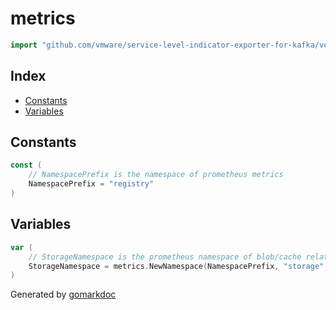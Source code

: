 <!-- Code generated by gomarkdoc. DO NOT EDIT -->

# metrics

```go
import "github.com/vmware/service-level-indicator-exporter-for-kafka/vendor/github.com/docker/distribution/metrics"
```

## Index

- [Constants](<#constants>)
- [Variables](<#variables>)


## Constants

```go
const (
    // NamespacePrefix is the namespace of prometheus metrics
    NamespacePrefix = "registry"
)
```

## Variables

```go
var (
    // StorageNamespace is the prometheus namespace of blob/cache related operations
    StorageNamespace = metrics.NewNamespace(NamespacePrefix, "storage", nil)
)
```



Generated by [gomarkdoc](<https://github.com/princjef/gomarkdoc>)

